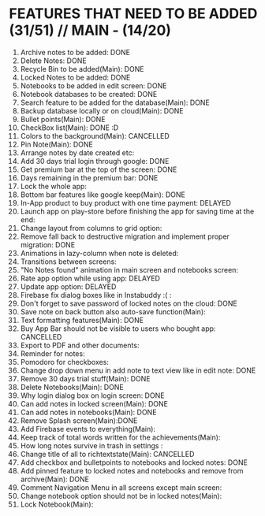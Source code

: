 FEATURES THAT NEED TO BE ADDED (31/51) // MAIN - (14/20)
=====================================

1) Archive notes to be added: DONE
2) Delete Notes: DONE
3) Recycle Bin to be added(Main): DONE
4) Locked Notes to be added: DONE
5) Notebooks to be added in edit screen: DONE
6) Notebook databases to be created: DONE
7) Search feature to be added for the database(Main): DONE
8) Backup database locally or on cloud(Main): DONE
9) Bullet points(Main): DONE
10) CheckBox list(Main): DONE :D
11) Colors to the background(Main): CANCELLED
12) Pin Note(Main): DONE
13) Arrange notes by date created etc: 
14) Add 30 days trial login through google: DONE
15) Get premium bar at the top of the screen: DONE
16) Days remaining in the premium bar: DONE
17) Lock the whole app: 
18) Bottom bar features like google keep(Main): DONE
19) In-App product to buy product with one time payment: DELAYED
20) Launch app on play-store before finishing the app for saving time at the end:
21) Change layout from columns to grid option:
22) Remove fall back to destructive migration and implement proper migration: DONE
23) Animations in lazy-column when note is deleted:
24) Transitions between screens:
25) "No Notes found" animation in main screen and notebooks screen:
26) Rate app option while using app: DELAYED
27) Update app option: DELAYED
28) Firebase fix dialog boxes like in Instabuddy :( :
29) Don't forget to save password of locked notes on the cloud: DONE
30) Save note on back button also auto-save function(Main):
31) Text formatting features(Main): DONE
32) Buy App Bar should not be visible to users who bought app: CANCELLED
33) Export to PDF and other documents:
34) Reminder for notes:
35) Pomodoro for checkboxes:
36) Change drop down menu in add note to text view like in edit note: DONE
37) Remove 30 days trial stuff(Main): DONE
38) Delete Notebooks(Main): DONE
39) Why login dialog box on login screen: DONE
40) Can add notes in locked screen(Main): DONE
41) Can add notes in notebooks(Main): DONE
42) Remove Splash screen(Main):DONE
43) Add Firebase events to everything(Main):
44) Keep track of total words written for the achievements(Main):
45) How long notes survive in trash in settings : 
46) Change title of all to richtextstate(Main): CANCELLED
47) Add checkbox and bulletpoints to notebooks and locked  notes: DONE
48) Add pinned feature to locked notes and notebooks and remove from archive(Main): DONE
49) Comment Navigation Menu in all screens except main screen:
50) Change notebook option should not be in locked notes(Main):
51) Lock Notebook(Main):
